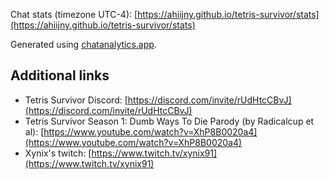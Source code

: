 Chat stats (timezone UTC-4): [https://ahiijny.github.io/tetris-survivor/stats](https://ahiijny.github.io/tetris-survivor/stats)

Generated using [chatanalytics.app](https://github.com/mlomb/chat-analytics).

## Additional links

- Tetris Survivor Discord: [https://discord.com/invite/rUdHtcCBvJ](https://discord.com/invite/rUdHtcCBvJ)
- Tetris Survivor Season 1: Dumb Ways To Die Parody (by Radicalcup et al): [https://www.youtube.com/watch?v=XhP8B0020a4](https://www.youtube.com/watch?v=XhP8B0020a4)
- Xynix's twitch: [https://www.twitch.tv/xynix91](https://www.twitch.tv/xynix91)
